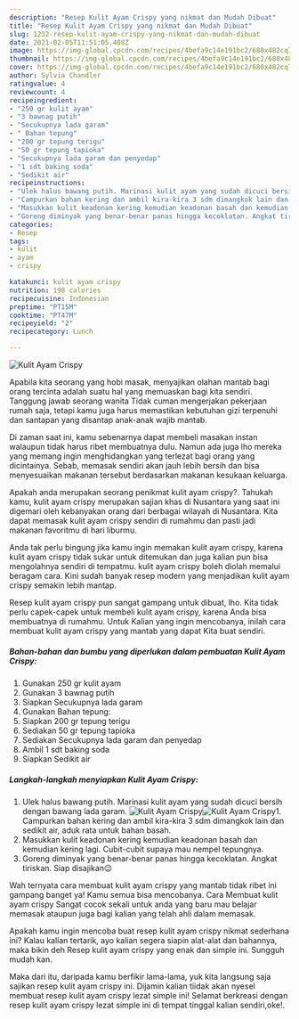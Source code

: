 ```yaml
---
description: "Resep Kulit Ayam Crispy yang nikmat dan Mudah Dibuat"
title: "Resep Kulit Ayam Crispy yang nikmat dan Mudah Dibuat"
slug: 1232-resep-kulit-ayam-crispy-yang-nikmat-dan-mudah-dibuat
date: 2021-02-05T11:51:05.408Z
image: https://img-global.cpcdn.com/recipes/4befa9c14e191bc2/680x482cq70/kulit-ayam-crispy-foto-resep-utama.jpg
thumbnail: https://img-global.cpcdn.com/recipes/4befa9c14e191bc2/680x482cq70/kulit-ayam-crispy-foto-resep-utama.jpg
cover: https://img-global.cpcdn.com/recipes/4befa9c14e191bc2/680x482cq70/kulit-ayam-crispy-foto-resep-utama.jpg
author: Sylvia Chandler
ratingvalue: 4
reviewcount: 4
recipeingredient:
- "250 gr kulit ayam"
- "3 bawnag putih"
- "Secukupnya lada garam"
- " Bahan tepung"
- "200 gr tepung terigu"
- "50 gr tepung tapioka"
- "Secukupnya lada garam dan penyedap"
- "1 sdt baking soda"
- "Sedikit air"
recipeinstructions:
- "Ulek halus bawang putih. Marinasi kulit ayam yang sudah dicuci bersih dengan bawang lada garam."
- "Campurkan bahan kering dan ambil kira-kira 3 sdm dimangkok lain dan sedikit air, aduk rata untuk bahan basah."
- "Masukkan kulit keadonan kering kemudian keadonan basah dan kemudian kering lagi. Cubit-cubit supaya mau nempel tepungnya."
- "Goreng diminyak yang benar-benar panas hingga kecoklatan. Angkat tiriskan. Siap disajikan😉"
categories:
- Resep
tags:
- kulit
- ayam
- crispy

katakunci: kulit ayam crispy 
nutrition: 198 calories
recipecuisine: Indonesian
preptime: "PT15M"
cooktime: "PT47M"
recipeyield: "2"
recipecategory: Lunch

---
```



![Kulit Ayam Crispy](https://img-global.cpcdn.com/recipes/4befa9c14e191bc2/680x482cq70/kulit-ayam-crispy-foto-resep-utama.jpg)

Apabila kita seorang yang hobi masak, menyajikan olahan mantab bagi orang tercinta adalah suatu hal yang memuaskan bagi kita sendiri. Tanggung jawab seorang  wanita Tidak cuman mengerjakan pekerjaan rumah saja, tetapi kamu juga harus memastikan kebutuhan gizi terpenuhi dan santapan yang disantap anak-anak wajib mantab.

Di zaman  saat ini, kamu sebenarnya dapat membeli masakan instan walaupun tidak harus ribet membuatnya dulu. Namun ada juga lho mereka yang memang ingin menghidangkan yang terlezat bagi orang yang dicintainya. Sebab, memasak sendiri akan jauh lebih bersih dan bisa menyesuaikan makanan tersebut berdasarkan makanan kesukaan keluarga. 



Apakah anda merupakan seorang penikmat kulit ayam crispy?. Tahukah kamu, kulit ayam crispy merupakan sajian khas di Nusantara yang saat ini digemari oleh kebanyakan orang dari berbagai wilayah di Nusantara. Kita dapat memasak kulit ayam crispy sendiri di rumahmu dan pasti jadi makanan favoritmu di hari liburmu.

Anda tak perlu bingung jika kamu ingin memakan kulit ayam crispy, karena kulit ayam crispy tidak sukar untuk ditemukan dan juga kalian pun bisa mengolahnya sendiri di tempatmu. kulit ayam crispy boleh diolah memalui beragam cara. Kini sudah banyak resep modern yang menjadikan kulit ayam crispy semakin lebih mantap.

Resep kulit ayam crispy pun sangat gampang untuk dibuat, lho. Kita tidak perlu capek-capek untuk membeli kulit ayam crispy, karena Anda bisa membuatnya di rumahmu. Untuk Kalian yang ingin mencobanya, inilah cara membuat kulit ayam crispy yang mantab yang dapat Kita buat sendiri.

<!--inarticleads1-->

##### Bahan-bahan dan bumbu yang diperlukan dalam pembuatan Kulit Ayam Crispy:

1. Gunakan 250 gr kulit ayam
1. Gunakan 3 bawnag putih
1. Siapkan Secukupnya lada garam
1. Gunakan  Bahan tepung:
1. Siapkan 200 gr tepung terigu
1. Sediakan 50 gr tepung tapioka
1. Sediakan Secukupnya lada garam dan penyedap
1. Ambil 1 sdt baking soda
1. Siapkan Sedikit air




<!--inarticleads2-->

##### Langkah-langkah menyiapkan Kulit Ayam Crispy:

1. Ulek halus bawang putih. Marinasi kulit ayam yang sudah dicuci bersih dengan bawang lada garam.
<img src="https://img-global.cpcdn.com/steps/4ca61f9cb70d16f5/160x128cq70/kulit-ayam-crispy-langkah-memasak-1-foto.jpg" alt="Kulit Ayam Crispy"><img src="https://img-global.cpcdn.com/steps/29ac3c024678ac34/160x128cq70/kulit-ayam-crispy-langkah-memasak-1-foto.jpg" alt="Kulit Ayam Crispy">1. Campurkan bahan kering dan ambil kira-kira 3 sdm dimangkok lain dan sedikit air, aduk rata untuk bahan basah.
1. Masukkan kulit keadonan kering kemudian keadonan basah dan kemudian kering lagi. Cubit-cubit supaya mau nempel tepungnya.
1. Goreng diminyak yang benar-benar panas hingga kecoklatan. Angkat tiriskan. Siap disajikan😉




Wah ternyata cara membuat kulit ayam crispy yang mantab tidak ribet ini gampang banget ya! Kamu semua bisa mencobanya. Cara Membuat kulit ayam crispy Sangat cocok sekali untuk anda yang baru mau belajar memasak ataupun juga bagi kalian yang telah ahli dalam memasak.

Apakah kamu ingin mencoba buat resep kulit ayam crispy nikmat sederhana ini? Kalau kalian tertarik, ayo kalian segera siapin alat-alat dan bahannya, maka bikin deh Resep kulit ayam crispy yang enak dan simple ini. Sungguh mudah kan. 

Maka dari itu, daripada kamu berfikir lama-lama, yuk kita langsung saja sajikan resep kulit ayam crispy ini. Dijamin kalian tiidak akan nyesel membuat resep kulit ayam crispy lezat simple ini! Selamat berkreasi dengan resep kulit ayam crispy lezat simple ini di tempat tinggal kalian sendiri,oke!.

